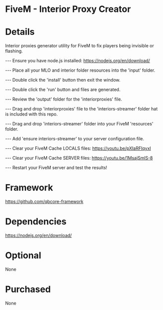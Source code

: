 # FiveM - Interior Proxy Creator


# Details

Interior proxies generator utility for FiveM to fix players being invisible or flashing. 

--- Ensure you have node.js installed: https://nodejs.org/en/download/

--- Place all your MLO and interior folder resources into the 'input' folder. 

--- Double click the 'install' button then exit the window. 

--- Double click the 'run' button and files are generated. 



--- Review the 'output' folder for the 'interiorproxies' file.

--- Drag and drop 'interiorproxies' file to the 'interiors-streamer' folder hat is included with this repo. 



--- Drag and drop 'interiors-streamer' folder into your FiveM 'resources' folder. 

--- Add 'ensure interiors-streamer' to your server configuration file. 

--- Clear your FiveM Cache LOCALS files: https://youtu.be/pXIaRFIqyxI

--- Clear your FiveM Cache SERVER files: https://youtu.be/1MsajSmlS-8

--- Restart your FiveM server and test the results!



# Framework
https://github.com/qbcore-framework

# Dependencies

https://nodejs.org/en/download/

# Optional

None

# Purchased

None

